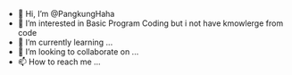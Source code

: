 - 👋 Hi, I’m @PangkungHaha
- 👀 I’m interested in Basic Program Coding but i not have kmowlerge from code 
- 🌱 I’m currently learning ...
- 💞️ I’m looking to collaborate on ...
- 📫 How to reach me ...

<!---
PangkungHaha/PangkungHaha is a ✨ special ✨ repository because its `README.md` (this file) appears on your GitHub profile.
You can click the Preview link to take a look at your changes.
--->
